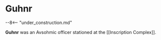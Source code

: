 # Guhnr

--8<-- "under_construction.md"

**Guhnr** was an Avsohmic officer stationed at the [[Inscription Complex]].